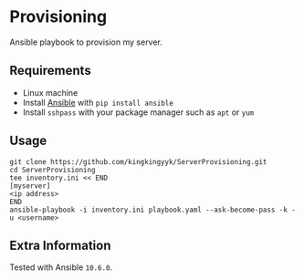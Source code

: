 # Provisioning

Ansible playbook to provision my server.

## Requirements

- Linux machine
- Install [Ansible](https://www.ansible.com/) with `pip install ansible`
- Install `sshpass` with your package manager such as `apt` or `yum`

## Usage

```
git clone https://github.com/kingkingyyk/ServerProvisioning.git
cd ServerProvisioning
tee inventory.ini << END
[myserver]
<ip address>
END
ansible-playbook -i inventory.ini playbook.yaml --ask-become-pass -k -u <username>
```

## Extra Information

Tested with Ansible `10.6.0`.
